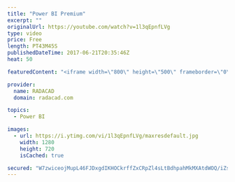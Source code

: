 ```yaml
---
title: "Power BI Premium"
excerpt: ""
originalUrl: https://youtube.com/watch?v=1l3qEpnfLVg
type: video
price: Free
length: PT43M45S
publishedDateTime: 2017-06-21T20:35:46Z
heat: 50

featuredContent: "<iframe width=\"800\" height=\"500\" frameborder=\"0\" src=\"https://www.youtube.com/embed/1l3qEpnfLVg\" allow=\"accelerometer; autoplay; encrypted-media; gyroscope; picture-in-picture\" allowfullscreen></iframe>"

provider:
  name: RADACAD
  domain: radacad.com

topics:
  - Power BI

images:
  - url: https://i.ytimg.com/vi/1l3qEpnfLVg/maxresdefault.jpg
    width: 1280
    height: 720
    isCached: true

secured: "W7zwiceojMupL46FJDxgdIKHOCkrffZxCRpZl4sLtBdhpahMkMXAtdWOQ/iZsYZ2OEpdy7WLdJHYx1ezC7H4cXM7xHFfbE9vVbnQTlyM1bOuRdv/nxoGxFqgiqxpncFf+9sXKu5YB2gux2OTFqBnI8lSPRe3YiIMhFRki7RXMfNU4ntRH0kmdfygDSTjpXju/ZdAj38QvtJz+faZajoRXDY63NPpNNqX6btG/5jR5rq/lIjJgumQp041RcKmjkp7T9YE3zclkVlTkoUzkUc2TLRtXnKQCu/rdV7HH0Z7lpG/WrO8bBJjgGXcUFfz1ISNKPhSe941f97zc/ip4zwtI3fpG68Erq8ysF9EgvSBAcvaBveqaXEDi/Bem/CPol93+Nu1s4EgymKiGw13h7WJYWHaqlyTSV0195A96Si3NVI=;lz4I0BwRbsTFwk6v+ddzog=="
---
```


